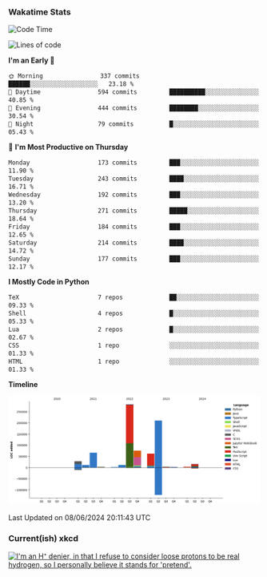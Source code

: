 ### Wakatime Stats
<!--START_SECTION:waka-->
![Code Time](http://img.shields.io/badge/Code%20Time-2%2C603%20hrs%2048%20mins-blue)

![Lines of code](https://img.shields.io/badge/From%20Hello%20World%20I%27ve%20Written-776.0%20thousand%20lines%20of%20code-blue)

**I'm an Early 🐤** 

```text
🌞 Morning                337 commits         ██████░░░░░░░░░░░░░░░░░░░   23.18 % 
🌆 Daytime                594 commits         ██████████░░░░░░░░░░░░░░░   40.85 % 
🌃 Evening                444 commits         ████████░░░░░░░░░░░░░░░░░   30.54 % 
🌙 Night                  79 commits          █░░░░░░░░░░░░░░░░░░░░░░░░   05.43 % 
```
📅 **I'm Most Productive on Thursday** 

```text
Monday                   173 commits         ███░░░░░░░░░░░░░░░░░░░░░░   11.90 % 
Tuesday                  243 commits         ████░░░░░░░░░░░░░░░░░░░░░   16.71 % 
Wednesday                192 commits         ███░░░░░░░░░░░░░░░░░░░░░░   13.20 % 
Thursday                 271 commits         █████░░░░░░░░░░░░░░░░░░░░   18.64 % 
Friday                   184 commits         ███░░░░░░░░░░░░░░░░░░░░░░   12.65 % 
Saturday                 214 commits         ████░░░░░░░░░░░░░░░░░░░░░   14.72 % 
Sunday                   177 commits         ███░░░░░░░░░░░░░░░░░░░░░░   12.17 % 
```


**I Mostly Code in Python** 

```text
TeX                      7 repos             ██░░░░░░░░░░░░░░░░░░░░░░░   09.33 % 
Shell                    4 repos             █░░░░░░░░░░░░░░░░░░░░░░░░   05.33 % 
Lua                      2 repos             █░░░░░░░░░░░░░░░░░░░░░░░░   02.67 % 
CSS                      1 repo              ░░░░░░░░░░░░░░░░░░░░░░░░░   01.33 % 
HTML                     1 repo              ░░░░░░░░░░░░░░░░░░░░░░░░░   01.33 % 
```



**Timeline**

![Lines of Code chart](https://raw.githubusercontent.com/joshuajeschek/joshuajeschek/main/assets/bar_graph.png)


 Last Updated on 08/06/2024 20:11:43 UTC
<!--END_SECTION:waka-->

### Current(ish) xkcd
<a id="xkcd-a" title="I'm an H⁺ denier, in that I refuse to consider loose protons to be real hydrogen, so I personally believe it stands for 'pretend'." href="https://www.xkcd.com" target="_blank">
        <img align="center" id="xkcd-img" src="https://imgs.xkcd.com/comics/unsolved_chemistry_problems.png" alt="I'm an H⁺ denier, in that I refuse to consider loose protons to be real hydrogen, so I personally believe it stands for 'pretend'." height=300 />
</a>
